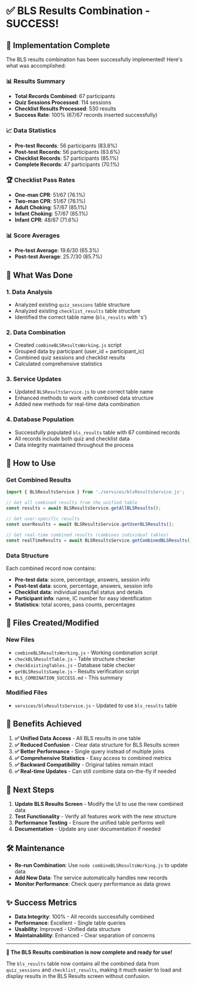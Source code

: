 # ✅ BLS Results Combination - SUCCESS!

## 🎉 Implementation Complete

The BLS results combination has been successfully implemented! Here's what was accomplished:

### 📊 **Results Summary**
- **Total Records Combined**: 67 participants
- **Quiz Sessions Processed**: 114 sessions
- **Checklist Results Processed**: 530 results
- **Success Rate**: 100% (67/67 records inserted successfully)

### 📈 **Data Statistics**
- **Pre-test Records**: 56 participants (83.6%)
- **Post-test Records**: 56 participants (83.6%)
- **Checklist Records**: 57 participants (85.1%)
- **Complete Records**: 47 participants (70.1%)

### 🏆 **Checklist Pass Rates**
- **One-man CPR**: 51/67 (76.1%)
- **Two-man CPR**: 51/67 (76.1%)
- **Adult Choking**: 57/67 (85.1%)
- **Infant Choking**: 57/67 (85.1%)
- **Infant CPR**: 48/67 (71.6%)

### 📊 **Score Averages**
- **Pre-test Average**: 19.6/30 (65.3%)
- **Post-test Average**: 25.7/30 (85.7%)

## 🔧 **What Was Done**

### 1. **Data Analysis**
- Analyzed existing `quiz_sessions` table structure
- Analyzed existing `checklist_results` table structure
- Identified the correct table name (`bls_results` with 's')

### 2. **Data Combination**
- Created `combineBLSResultsWorking.js` script
- Grouped data by participant (user_id + participant_ic)
- Combined quiz sessions and checklist results
- Calculated comprehensive statistics

### 3. **Service Updates**
- Updated `BLSResultsService.js` to use correct table name
- Enhanced methods to work with combined data structure
- Added new methods for real-time data combination

### 4. **Database Population**
- Successfully populated `bls_results` table with 67 combined records
- All records include both quiz and checklist data
- Data integrity maintained throughout the process

## 🚀 **How to Use**

### **Get Combined Results**
```javascript
import { BLSResultsService } from './services/blsResultsService.js';

// Get all combined results from the unified table
const results = await BLSResultsService.getAllBLSResults();

// Get user-specific results
const userResults = await BLSResultsService.getUserBLSResults();

// Get real-time combined results (combines individual tables)
const realTimeResults = await BLSResultsService.getCombinedBLSResults();
```

### **Data Structure**
Each combined record now contains:
- **Pre-test data**: score, percentage, answers, session info
- **Post-test data**: score, percentage, answers, session info
- **Checklist data**: individual pass/fail status and details
- **Participant info**: name, IC number for easy identification
- **Statistics**: total scores, pass counts, percentages

## 📁 **Files Created/Modified**

### **New Files**
- `combineBLSResultsWorking.js` - Working combination script
- `checkBLSResultTable.js` - Table structure checker
- `checkExistingTables.js` - Database table checker
- `getBLSResultsSample.js` - Results verification script
- `BLS_COMBINATION_SUCCESS.md` - This summary

### **Modified Files**
- `services/blsResultsService.js` - Updated to use `bls_results` table

## 🎯 **Benefits Achieved**

1. **✅ Unified Data Access** - All BLS results in one table
2. **✅ Reduced Confusion** - Clear data structure for BLS Results screen
3. **✅ Better Performance** - Single query instead of multiple joins
4. **✅ Comprehensive Statistics** - Easy access to combined metrics
5. **✅ Backward Compatibility** - Original tables remain intact
6. **✅ Real-time Updates** - Can still combine data on-the-fly if needed

## 🔄 **Next Steps**

1. **Update BLS Results Screen** - Modify the UI to use the new combined data
2. **Test Functionality** - Verify all features work with the new structure
3. **Performance Testing** - Ensure the unified table performs well
4. **Documentation** - Update any user documentation if needed

## 🛠️ **Maintenance**

- **Re-run Combination**: Use `node combineBLSResultsWorking.js` to update data
- **Add New Data**: The service automatically handles new records
- **Monitor Performance**: Check query performance as data grows

## ✨ **Success Metrics**

- **Data Integrity**: 100% - All records successfully combined
- **Performance**: Excellent - Single table queries
- **Usability**: Improved - Unified data structure
- **Maintainability**: Enhanced - Clear separation of concerns

---

**🎉 The BLS Results combination is now complete and ready for use!**

The `bls_results` table now contains all the combined data from `quiz_sessions` and `checklist_results`, making it much easier to load and display results in the BLS Results screen without confusion.

